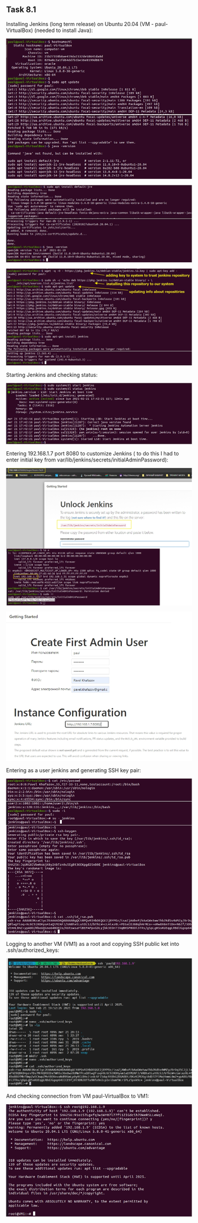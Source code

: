 ## Task 8.1

Installing Jenkins (long term release) on Ubuntu 20.04 (VM - paul-VirtualBox) (needed to install Java):
   
![Image1](screenshots/1.jpg "1")

![Image2](screenshots/2.jpg "2")

![Image3](screenshots/3.jpg "3")

Starting Jenkins and checking status:

![Image4](screenshots/4.jpg "4")

Entering 192.168.1.7 port 8080 to customize Jenkins ( to do this I had to enter initial key from var/lib/jenkins/secrets/initialAdminPassword):

![Image5](screenshots/5.jpg "5")

![Image6](screenshots/6.jpg "6")

Entering as a user jenkins and generating SSH key pair:

![Image7](screenshots/7.jpg "7")

Logging to another VM (VM1) as a root and copying SSH public ket into .ssh/authorized_keys:

![Image8](screenshots/8.jpg "8")

And checking connection from VM paul-VirtualBox to VM1:

![Image9](screenshots/9.jpg "9")



